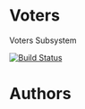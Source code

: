 Voters
======

Voters Subsystem

[![Build Status](https://travis-ci.org/arquisoft/voters0.svg?branch=master)](https://travis-ci.org/arquisoft/voters0)

Authors
=======




